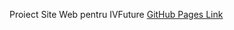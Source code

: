 Proiect Site Web pentru IVFuture
[GitHub Pages Link](https://andreimunteanu2911.github.io/SiteBiccas/)
